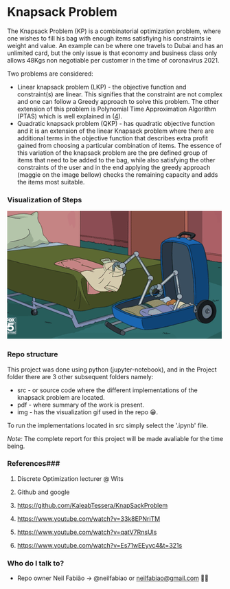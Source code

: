 # Knapsack Problem #

The Knapsack Problem (KP) is a combinatorial optimization problem, where one wishes to fill his bag with enough items satisfiying his constraints ie weight and value. An example can be where one travels to Dubai and has an unlimited card, but the only issue is that economy and business class only allows 48Kgs non negotiable per customer in the time of coronavirus 2021.

Two problems are considered: 

* Linear knapsack problem (LKP) -  the objective function and constraint(s) are linear. This signifies that the constraint are not complex and one can follow a Greedy approach to solve this problem. The other extension of this problem is Polynomial Time Approximation Algorithm (PTAS) which is well explained in ([4](https://www.youtube.com/watch?v=qatV7RnsUls)).
* Quadratic knapsack problem (QKP) - has quadratic objective function and it is an extension of the linear Knapsack problem where there are additional terms in the objective function that describes extra profit gained from choosing a particular combination of items. The essence of this variation of the knapsack problem are the pre defined group of items that need to be added to the bag, while also satisfying the other constraints of the user and in the end applying the greedy approach (maggie on the image bellow) checks the remaining capacity and adds the items most suitable.

### Visualization of Steps ###

![alt-text-1](/Project/img/bag4.gif) 

### Repo structure ###

This project was done using python (jupyter-notebook), and in the Project folder there are 3 other subsequent folders namely:

* src - or source code where the different implementations of the knapsack problem are located. 
* pdf - where summary of the work is present. 
* img - has the visualization gif used in the repo 😁.

To run the implementations located in src simply select the '.ipynb' file. 

*Note:* The complete report for this project will be made avaliable for the time being.

### References###

1. Discrete Optimization lecturer @ Wits

2. Github and google

3. https://github.com/KaleabTessera/KnapSackProblem

3. https://www.youtube.com/watch?v=33k8EPNriTM

4. https://www.youtube.com/watch?v=qatV7RnsUls

5. https://www.youtube.com/watch?v=Es71wEEyyc4&t=321s

### Who do I talk to? ###

* Repo owner Neil Fabião -> @neilfabiao or neilfabiao@gmail.com ✌🏾

